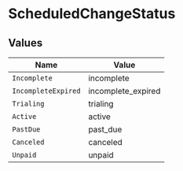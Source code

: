 # ScheduledChangeStatus


## Values

| Name                | Value               |
| ------------------- | ------------------- |
| `Incomplete`        | incomplete          |
| `IncompleteExpired` | incomplete_expired  |
| `Trialing`          | trialing            |
| `Active`            | active              |
| `PastDue`           | past_due            |
| `Canceled`          | canceled            |
| `Unpaid`            | unpaid              |
